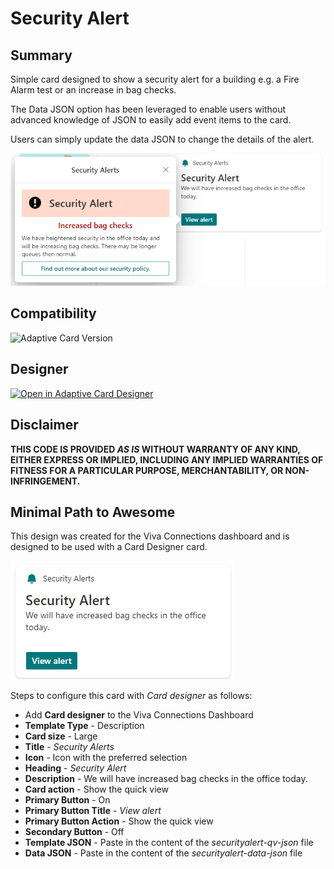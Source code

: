 # Security Alert

## Summary

Simple card designed to show a security alert for a building e.g. a Fire Alarm test or an increase in bag checks. 

The Data JSON option has been leveraged to enable users without advanced knowledge of JSON to easily add event items to the card. 

Users can simply update the data JSON to change the details of the alert.

![picture of the extension in action](assets/card.png)

## Compatibility

![Adaptive Card Version](https://img.shields.io/badge/Adaptive%20Card%20Version-1.3-green.svg)


## Designer

<p>
    <a href="https://adaptivecards.io/designer/index.html?card=https://raw.githubusercontent.com/alexc-MSFT/viva-connections-cards/main/samples/security-alert/securityalert-qv-json.json">
        <img src="https://raw.githubusercontent.com/pnp/AdaptiveCards-Templates/main/assets/btn-open-in-designer.png" alt="Open in Adaptive Card Designer" />
    </a>
</p>

## Disclaimer
**THIS CODE IS PROVIDED *AS IS* WITHOUT WARRANTY OF ANY KIND, EITHER EXPRESS OR IMPLIED, INCLUDING ANY IMPLIED WARRANTIES OF FITNESS FOR A PARTICULAR PURPOSE, MERCHANTABILITY, OR NON-INFRINGEMENT.**

## Minimal Path to Awesome

This design was created for the Viva Connections dashboard and is designed to be used with a Card Designer card.

![picture of the card in action](assets/dashboard-card.png)

Steps to configure this card with *Card designer* as follows:

- Add **Card designer** to the Viva Connections Dashboard
- **Template Type** - Description
- **Card size** - Large
- **Title** - *Security Alerts*
- **Icon** - Icon with the preferred selection
- **Heading** - *Security Alert*
- **Description** - We will have increased bag checks in the office today.
- **Card action** - Show the quick view
- **Primary Button** - On
- **Primary Button Title** - *View alert*
- **Primary Button Action** - Show the quick view
- **Secondary Button** - Off
- **Template JSON** - Paste in the content of the *securityalert-qv-json* file
- **Data JSON** - Paste in the content of the *securityalert-data-json* file
